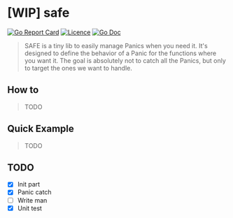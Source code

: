 # [WIP] safe

[![Go Report Card](https://goreportcard.com/badge/github.com/IGLOU-EU/safe)](https://goreportcard.com/report/github.com/IGLOU-EU/safe)
[![Licence](https://badgen.net/badge/license/MIT/blue)](LICENCE)
[![Go Doc](https://pkg.go.dev/badge/github.com/IGLOU-EU/safe?utm_source=godoc)](https://pkg.go.dev/github.com/IGLOU-EU/safe)

>SAFE is a tiny lib to easily manage Panics when you need it.
>It's designed to define the behavior of a Panic for the functions where you want it.
>The goal is absolutely not to catch all the Panics, but only to target the ones we want to handle.

## How to
>TODO

## Quick Example
>TODO

## TODO
- [x] Init part
- [x] Panic catch
- [ ] Write man
- [x] Unit test
